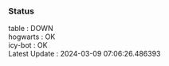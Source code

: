### Status


table : DOWN  
hogwarts : OK  
icy-bot : OK  
Latest Update : 2024-03-09 07:06:26.486393
